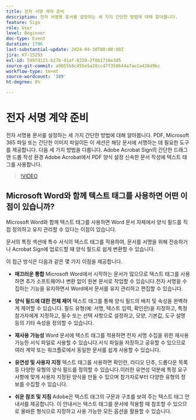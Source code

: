 ```yaml
---
title: 전자 서명 계약 준비
description: 전자 서명용 문서를 설정하는 세 가지 간단한 방법에 대해 알아봅니다.
feature: Sign
role: User
level: Beginner
doc-type: Event
duration: 1796
last-substantial-update: 2024-04-30T00:00:00Z
jira: KT-15293
exl-id: 599f4121-b27b-41af-8220-2f0b1716e3d5
source-git-commit: a9055b8c455e5a28cc47f350644a7ae1a428d9bc
workflow-type: tm+mt
source-wordcount: '389'
ht-degree: 0%

---
```


# 전자 서명 계약 준비

전자 서명용 문서를 설정하는 세 가지 간단한 방법에 대해 알아봅니다. PDF, Microsoft 365 파일 또는 간단한 이미지 파일이든 이 세션은 해당 문서에 서명하는 데 필요한 도구를 제공합니다. 다음 세 가지 방법을 다룹니다. Adobe Acrobat Sign의 간단한 드래그 앤 드롭 작성 환경 Adobe Acrobat에서 PDF 양식 설정 신속한 문서 작성에 텍스트 태그를 사용합니다.

>[!VIDEO](https://video.tv.adobe.com/v/3428184/?learn=on)

## Microsoft Word와 함께 텍스트 태그를 사용하면 어떤 이점이 있습니까?

Microsoft Word와 함께 텍스트 태그를 사용하면 Word 문서 자체에서 양식 필드를 직접 정의하고 유지 관리할 수 있다는 이점이 있습니다.

문서의 특정 섹션에 특수 서식의 텍스트 태그를 적용하여, 문서를 서명을 위해 전송하거나 Acrobat Sign에 업로드할 때 양식 필드로 쉽게 변환할 수 있습니다.

이 접근 방식은 다음과 같은 몇 가지 이점을 제공합니다.

* **매끄러운 통합** Microsoft Word에서 시작하는 문서가 많으므로 텍스트 태그를 사용하면 추가 소프트웨어나 변환 없이 원본 문서로 작업할 수 있습니다.전자 서명을 수집하는 기능을 유지하면서 Word에서 문서를 유지 관리하고 편집할 수 있습니다.

* **양식 필드에 대한 전체 제어** 텍스트 태그를 통해 양식 필드의 배치 및 속성을 완벽하게 제어할 수 있습니다. 필드 유형(예: 서명, 텍스트 입력, 확인란)을 지정하고, 특정 참가자에게 지정하고, 필수 또는 선택 사항으로 설정하고, 모양, 기본값, 도구 설명 등의 기타 속성을 정의할 수 있습니다.

* **재사용 가능성** Word 문서에 텍스트 태그를 적용하면 전자 서명 수집을 위한 재사용 가능한 서식 파일로 사용할 수 있습니다.서식 파일을 저장하고 공유할 수 있으므로 여러 계약 또는 워크플로에서 동일한 문서를 쉽게 사용할 수 있습니다.

* **유연성 및 사용자 지정** 텍스트 태그를 사용하면 확인란, 라디오 단추, 드롭다운 목록 등 다양한 유형의 양식 필드를 정의할 수 있습니다.이러한 유연성 덕분에 특정 요구 사항에 맞게 사용자 지정된 양식을 만들 수 있으며 참가자로부터 다양한 유형의 정보를 수집할 수 있습니다.

* **쉬운 참조 및 지침** Adobe은 텍스트 태그의 구문과 구조를 보여 주는 텍스트 태그 안내서를 제공합니다. 이 안내서는 텍스트 태그를 문서에 적용할 때 참조할 수 있으므로 올바른 형식으로 지정하고 사용 가능한 모든 옵션을 활용할 수 있습니다.

